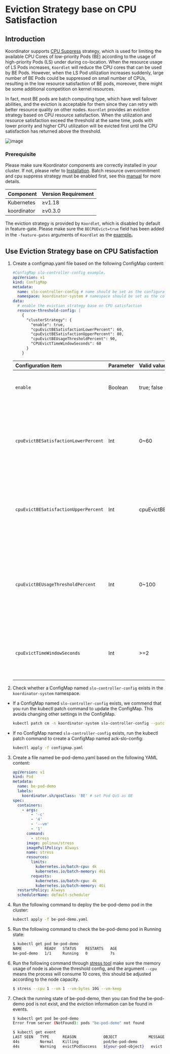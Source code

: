 # Eviction Strategy base on CPU Satisfaction

## Introduction
Koordinator supports [CPU Suppress](/docs/user-manuals/cpu-suppress) strategy, which is used for limiting the available
CPU Cores of low-priority Pods (BE) according to the usage of high-priority Pods (LS) under during co-location. When the
resource usage of LS Pods increases, `Koordlet` will reduce the CPU cores that can be used by BE Pods. However, when the
LS Pod utilization increases suddenly, large number of BE Pods could be suppressed on small number of CPUs, resulting in
the low resource satisfaction of BE pods, moreover, there might be some additional competition on kernel resources. 

In fact, most BE pods are batch computing type, which have well failover abilities, and the eviction is acceptable for
them since they can retry with better resource quality on other nodes. `Koordlet` provides an eviction strategy based 
on CPU resource satisfaction. When the utilization and resource satisfaction exceed the threshold at the same time,
pods with lower priority and higher CPU utilization will be evicted first until the CPU satisfaction has returned 
above the threshold.

![image](/img/cpu-evict.svg)

### Prerequisite
Please make sure Koordinator components are correctly installed in your cluster. If not, please refer to 
[Installation](/docs/installation).
Batch resource overcommitment and cpu suppress strategy must be enabled first, see this [manual](/docs/user-manuals/cpu-suppress) 
for more details.

| Component | Version Requirement |
| --- | ------- |
| Kubernetes | ≥v1.18 |
| koordinator | ≥v0.3.0 |

The eviction strategy is provided by `Koordlet`, which is disabled by default in feature-gate.
Please make sure the `BECPUEvict=true` field has been added in the `-feature-gates` arguments of `Koordlet`
as the [example](https://github.com/koordinator-sh/charts/blob/main/versions/v1.2.0/templates/koordlet.yaml#L36)。

## Use Eviction Strategy base on CPU Satisfaction

1. Create a configmap.yaml file based on the following ConfigMap content:
   ```yaml
   #ConfigMap slo-controller-config example。
   apiVersion: v1
   kind: ConfigMap
   metadata:
     name: slo-controller-config # name should be set as the configuration of koord-manager, e.g. ack-slo-config 
     namespace: koordinator-system # namespace should be set as the configuration of installation, e.g. kube-system
   data:
     # enable the eviction strategy base on CPU satisfaction
     resource-threshold-config: |
       {
         "clusterStrategy": {
           "enable": true,
           "cpuEvictBESatisfactionLowerPercent": 60,
           "cpuEvictBESatisfactionUpperPercent": 80,
           "cpuEvictBEUsageThresholdPercent": 90,
           "CPUEvictTimeWindowSeconds": 60
         }
       }
   ```
   
   | Configuration item | Parameter | Valid values | Description                                                  |
   | :-------------- | :------ | :-------- | :----------------------------------------------------------- |
   | `enable`        | Boolean | true; false | true：enable the eviction.; false(default): disable the eviction. |
   | `cpuEvictBESatisfactionLowerPercent` | Int     | 0~60      | eviction threshold percent of BE CPU satisfaction. BE pods will be evicted if the satisfaction less than the threshold. |
   | `cpuEvictBESatisfactionUpperPercent` | Int     | cpuEvictBESatisfactionLowerPercent~100      | threshold percent of BE CPU satisfaction. eviction will be stopped if the satisfaction greater than the threshold. |
   | `cpuEvictBEUsageThresholdPercent` | Int     | 0~100      | threshold of BE CPU utilization. Pods will be evicted if the BE utilization under the suppressed CPU greater than the threshold. default value is 90. |
   | `cpuEvictTimeWindowSeconds` | Int     | >=2      | time window by seconds during calculating the CPU satisfaction and BE CPU utilization. |

2. Check whether a ConfigMap named `slo-controller-config` exists in the `koordinator-system` namespace.

  - If a ConfigMap named  `slo-controller-config`  exists, we commend that you run the kubectl patch command to update the ConfigMap. This avoids changing other settings in the ConfigMap.

    ```bash
    kubectl patch cm -n koordinator-system slo-controller-config --patch "$(cat configmap.yaml)"
    ```

  - If no ConfigMap named `slo-controller-config`  exists, run the kubectl patch command to create a ConfigMap named ack-slo-config:

    ```bash
    kubectl apply -f configmap.yaml
    ```
    
3. Create a file named be-pod-demo.yaml based on the following YAML content:
   ```yaml
   apiVersion: v1
   kind: Pod
   metadata:
     name: be-pod-demo
     labels:
       koordinator.sh/qosClass: 'BE' # set Pod QoS as BE
   spec:
     containers:
       - args:
           - '-c'
           - '4'
           - '--vm'
           - '1'
         command:
           - stress
         image: polinux/stress
         imagePullPolicy: Always
         name: stress
         resources:
           limits:
             kubernetes.io/batch-cpu: 4k
             kubernetes.io/batch-memory: 4Gi
           requests:
             kubernetes.io/batch-cpu: 4k
             kubernetes.io/batch-memory: 4Gi
     restartPolicy: Always
     schedulerName: default-scheduler
   ```
   
4. Run the following command to deploy the be-pod-demo pod in the cluster:

   ```bash
   kubectl apply -f be-pod-demo.yaml
   ```
   
5. Run the following command to check the be-pod-demo pod in Running state:

   ```bash
   $ kubectl get pod be-pod-demo
   NAME          READY   STATUS    RESTARTS   AGE
   be-pod-demo   1/1     Running   0          7s
   
6. Run the following command through [stress tool](https://linux.die.net/man/1/stress)
make sure the memory usage of node is above the threshold config, and the argument `--cpu`
means the process will consume 10 cores, this should be adjusted according to the node capacity.

   ```bash
   $ stress --cpu 1 --vm 1 --vm-bytes 10G --vm-keep
   ```
   
7. Check the running state of be-pod-demo, then you can find the be-pod-demo pod is not exist,
and the eviction information can be found in events.

   ```bash
   $ kubectl get pod be-pod-demo
   Error from server (NotFound): pods "be-pod-demo" not found
   
   $ kubectl get event
   LAST SEEN   TYPE      REASON            OBJECT              MESSAGE
   44s         Normal    Killing           pod/be-pod-demo                     Stopping container stress
   44s         Warning   evictPodSuccess   ${your-pod-object}   evict Pod:be-pod-demo, reason: EvictPodByBECPUSatisfaction, message: killAndEvictBEPodsRelease for node(${your-node-id}), need realase CPU : 1200
   ```
